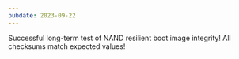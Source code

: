 ```yaml
---
pubdate: 2023-09-22
---
```


Successful long-term test of NAND resilient boot image integrity!  All checksums match expected values!
